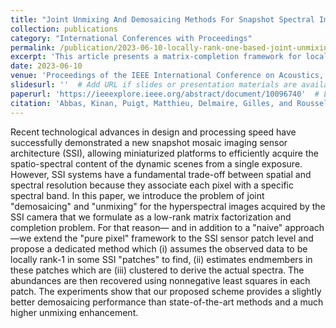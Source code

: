 ```yaml
---
title: "Joint Unmixing And Demosaicing Methods For Snapshot Spectral Images"
collection: publications
category: "International Conferences with Proceedings"
permalink: /publication/2023-06-10-locally-rank-one-based-joint-unmixing-and-demosaicing-methods-for-snapshot-spectral-images
excerpt: 'This article presents a matrix-completion framework for locally-rank-one-based joint unmixing and demosaicing methods, focusing on advancements in snapshot spectral imaging.'
date: 2023-06-10
venue: 'Proceedings of the IEEE International Conference on Acoustics, Speech, and Signal Processing (ICASSP)'
slidesurl: ''  # Add URL if slides or presentation materials are available
paperurl: 'https://ieeexplore.ieee.org/abstract/document/10096740'  # Link to the paper
citation: 'Abbas, Kinan, Puigt, Matthieu, Delmaire, Gilles, and Roussel, Gilles. (2023). &quot;Locally-Rank-One-Based Joint Unmixing and Demosaicing Methods for Snapshot Spectral Images. Part I: A Matrix-Completion Framework.&quot; In <i>Proceedings of the IEEE International Conference on Acoustics, Speech, and Signal Processing (ICASSP)</i>, pp. 123-126. IEEE. DOI: 10.1109/ICASSP49357.2023.10096740'
---
```

Recent technological advances in design and processing speed have successfully demonstrated a new snapshot mosaic imaging sensor architecture (SSI), allowing miniaturized platforms to efficiently acquire the spatio-spectral content of the dynamic scenes from a single exposure. However, SSI systems have a fundamental trade-off between spatial and spectral resolution because they associate each pixel with a specific spectral band. In this paper, we introduce the problem of joint "demosaicing" and "unmixing" for the hyperspectral images acquired by the SSI camera that we formulate as a low-rank matrix factorization and completion problem. For that reason— and in addition to a "naive" approach—we extend the "pure pixel" framework to the SSI sensor patch level and propose a dedicated method which (i) assumes the observed data to be locally rank-1 in some SSI "patches" to find, (ii) estimates endmembers in these patches which are (iii) clustered to derive the actual spectra. The abundances are then recovered using nonnegative least squares in each patch. The experiments show that our proposed scheme provides a slightly better demosaicing performance than state-of-the-art methods and a much higher unmixing enhancement.